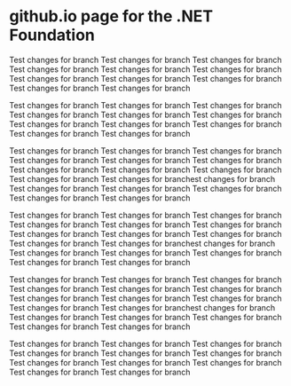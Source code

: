 # github.io page for the .NET Foundation
Test changes for branch
Test changes for branch
Test changes for branch
Test changes for branch
Test changes for branch
Test changes for branch
Test changes for branch
Test changes for branch
Test changes for branch
Test changes for branch
Test changes for branch

Test changes for branch
Test changes for branch
Test changes for branch
Test changes for branch
Test changes for branch
Test changes for branch
Test changes for branch
Test changes for branch
Test changes for branch
Test changes for branch
Test changes for branch

Test changes for branch
Test changes for branch
Test changes for branch
Test changes for branch
Test changes for branch
Test changes for branch
Test changes for branch
Test changes for branch
Test changes for branch
Test changes for branch
Test changes for branchest changes for branch
Test changes for branch
Test changes for branch
Test changes for branch
Test changes for branch
Test changes for branch

Test changes for branch
Test changes for branch
Test changes for branch
Test changes for branch
Test changes for branch
Test changes for branch
Test changes for branch
Test changes for branch
Test changes for branch
Test changes for branch
Test changes for branchest changes for branch
Test changes for branch
Test changes for branch
Test changes for branch
Test changes for branch
Test changes for branch

Test changes for branch
Test changes for branch
Test changes for branch
Test changes for branch
Test changes for branch
Test changes for branch
Test changes for branch
Test changes for branch
Test changes for branch
Test changes for branch
Test changes for branchest changes for branch
Test changes for branch
Test changes for branch
Test changes for branch
Test changes for branch
Test changes for branch

Test changes for branch
Test changes for branch
Test changes for branch
Test changes for branch
Test changes for branch
Test changes for branch
Test changes for branch
Test changes for branch
Test changes for branch
Test changes for branch
Test changes for branch
